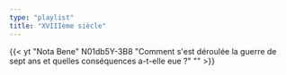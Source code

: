 ```yaml
---
type: "playlist"
title: "XVIIIème siècle"
---
```



{{< yt "Nota Bene" N01db5Y-3B8 "Comment s'est déroulée la guerre de sept ans et quelles conséquences a-t-elle eue ?" "" >}}

